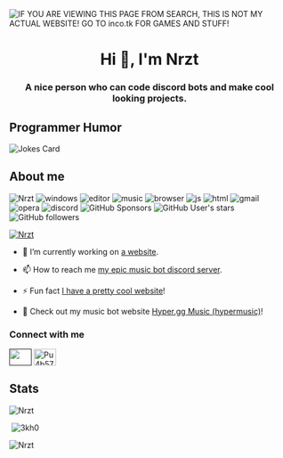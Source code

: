 <img alt="IF YOU ARE VIEWING THIS PAGE FROM SEARCH, THIS IS NOT MY ACTUAL WEBSITE! GO TO inco.tk FOR GAMES AND STUFF!" src="https://readme-typing-svg.herokuapp.com?vCenter=true&lines=Hello!+I+am+Nrzt!;HTML+Coder;JavaScript+bot+coder;Talk+to+me+on+my+discord!">
<h1 align="center">Hi 👋, I'm Nrzt</h1>
<h3 align="center">A nice person who can code discord bots and make cool looking projects.</h3>
<h2>Programmer Humor</h2>
<img src="https://readme-jokes.vercel.app/api" alt="Jokes Card" />
<h2>About me</h2>
<p align="left"> 
  <img src="https://komarev.com/ghpvc/?username=NRZT555&label=Profile Visitors&color=001eff&style=flat" alt="Nrzt" /> 
  <img src="https://img.shields.io/badge/windows-11/?logo=windows" alt="windows">
  <img src="https://img.shields.io/badge/Editor-VS%20Code-blue/?logo=visualstudiocode&logoColor=blue&color=blue" alt="editor">
  <img src="https://img.shields.io/badge/Listens%20to-Spotify-blue/?logo=spotify&logoColor=warning&color=1DB954" alt="music">
  <img src="https://img.shields.io/badge/Google%20Chrome-4285F4?style=for-the-badge&logo=GoogleChrome&logoColor=white" alt="browser">
  <img src="https://img.shields.io/badge/Knows-JavaScript-blue/?logo=javascript&logoColor=warning&color=yellow" alt="js">
  <img src="https://img.shields.io/badge/Knows-HTML-blue/?logo=html5&logoColor=warning&color=orange" alt="html">
  <img alt="gmail" src="https://img.shields.io/badge/Uses-Gmail-blue/?logo=gmail&logoColor=warning&color=red">
  <img alt="opera" src="https://img.shields.io/badge/Uses-OperaGX-blue/?logo=opera&logoColor=ff1b2d&color=ff1b2d">
  <img src="https://img.shields.io/badge/Uses-Discord-blue/?logo=discord&logoColor=warning&color=7289DA" alt="discord">
  <img alt="GitHub Sponsors" src="https://img.shields.io/github/sponsors/NRZT555?label=Sponsors&logo=githubsponsors&style=flat">
  <img alt="GitHub User's stars" src="https://img.shields.io/github/stars/NRZT555?color=yellow&label=User%20Stars&logo=github&logoColor=yellow">
  <img alt="GitHub followers" src="https://img.shields.io/github/followers/NRZT555?color=g&label=User%20Followers&logo=github">
       </p>
<p align="left"> <a href="https://github.com/ryo-ma/github-profile-trophy"><img src="https://github-profile-trophy.vercel.app/?username=NRZT555&theme=discord" alt="Nrzt" /></a> </p>

- 🔭 I’m currently working on [a website](https://inco.tk).

- 📫 How to reach me [my epic music bot discord server](https://discord.gg/Pu4b57qA9z).

- ⚡ Fun fact [I have a pretty cool website](https://www.nrztservices.tk)!


-  Check out my music bot website [Hyper.gg Music (hypermusic)](https://www.hypermusic.ga)!

<h3 align="left">Connect with me</h3>
<p align="left">
<a href="" target="blank"><img align="center" src="" alt="" height="30" width="40" /></a>
<a href="https://discord.gg/Pu4b57qA9z" target="blank"><img align="center" src="https://raw.githubusercontent.com/rahuldkjain/github-profile-readme-generator/master/src/images/icons/Social/discord.svg" alt="Pu4b57qA9z" height="30" width="40" /></a>
  
  <h2 align="left">Stats</h2>

<p><img  src="https://github-readme-stats.vercel.app/api/top-langs?username=NRZT555&show_icons=true&theme=dark&locale=en&langs_count=10&layout=compact" alt="Nrzt" /></p>
<p>&nbsp;<img src="https://github-readme-stats.vercel.app/api?username=NRZT555&show_icons=true&theme=dark&locale=en" alt="3kh0" /></p>
<p><img src="https://github-readme-streak-stats.herokuapp.com/?user=NRZT555&theme=dark" alt="Nrzt" /></p><br>
  </html>

